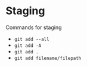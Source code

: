 # Staging

Commands for staging

- `git add --all`
- `git add -A`
- `git add .`
- `git add filename/filepath`
